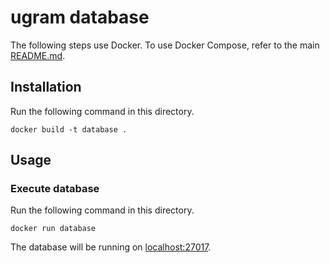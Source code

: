 # ugram database

The following steps use Docker. To use Docker Compose, refer to the main [README.md](../README.md).

## Installation

Run the following command in this directory.

```shell
docker build -t database .
```

## Usage

### Execute database

Run the following command in this directory.

```shell
docker run database
```

The database will be running on [localhost:27017](http://localhost:27017).
